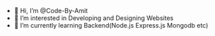 - 👋 Hi, I’m @Code-By-Amit
- 👀 I’m interested in Developing and Designing Websites
- 🌱 I’m currently learning Backend(Node.js Express.js Mongodb etc)

<!---
Code-By-Amit/Code-By-Amit is a ✨ special ✨ repository because its `README.md` (this file) appears on your GitHub profile.
You can click the Preview link to take a look at your changes.
--->
